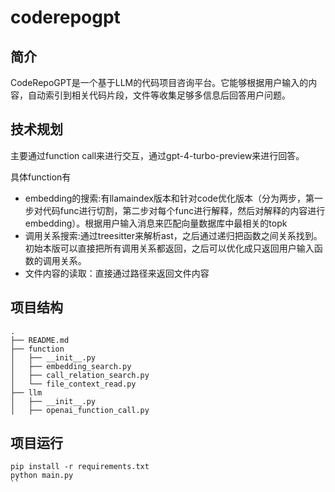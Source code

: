 # coderepogpt

## 简介

CodeRepoGPT是一个基于LLM的代码项目咨询平台。它能够根据用户输入的内容，自动索引到相关代码片段，文件等收集足够多信息后回答用户问题。

## 技术规划
主要通过function call来进行交互，通过gpt-4-turbo-preview来进行回答。

具体function有
- embedding的搜索:有llamaindex版本和针对code优化版本（分为两步，第一步对代码func进行切割，第二步对每个func进行解释，然后对解释的内容进行embedding）。根据用户输入消息来匹配向量数据库中最相关的topk
- 调用关系搜索:通过treesitter来解析ast，之后通过递归把函数之间关系找到。初始本版可以直接把所有调用关系都返回，之后可以优化成只返回用户输入函数的调用关系。
- 文件内容的读取：直接通过路径来返回文件内容

## 项目结构
```
.
├── README.md
├── function
│   ├── __init__.py
│   ├── embedding_search.py
│   ├── call_relation_search.py
│   └── file_context_read.py
├── llm
│   ├── __init__.py
│   ├── openai_function_call.py

```

## 项目运行

```
pip install -r requirements.txt
python main.py
``